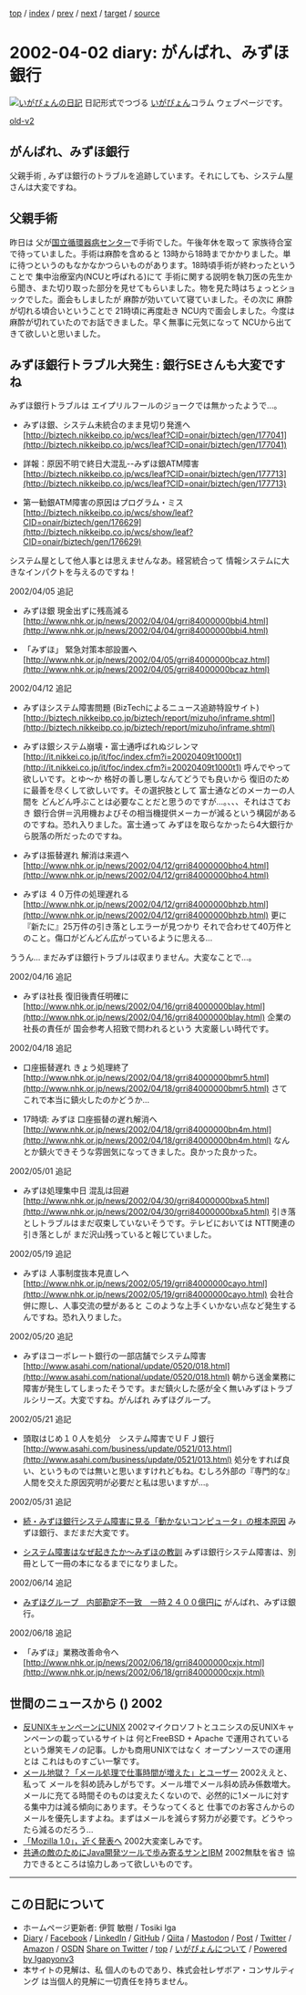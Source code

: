 [top](../index.html) 
 / [index](index.html) 
 / [prev](ig020331.html) 
 / [next](ig020404.html) 
 / [target](https://www.igapyon.jp/igapyon/diary/2002/ig020402.html) 
 / [source](https://github.com/igapyon/diary/blob/master/2002/ig020402.src.md) 

2002-04-02 diary: がんばれ、みずほ銀行
=====================================================================================================
[![いがぴょんの日記](https://www.igapyon.jp/igapyon/diary/images/iga200306s.jpg "いがぴょん")](https://www.igapyon.jp/igapyon/diary/memo/memoigapyon.html) 日記形式でつづる [いがぴょん](https://www.igapyon.jp/igapyon/diary/memo/memoigapyon.html)コラム ウェブページです。

[old-v2](ig020402-orig.html)

## がんばれ、みずほ銀行

父親手術 , みずほ銀行のトラブルを追跡しています。それにしても、システム屋さんは大変ですね。


## 父親手術

昨日は 父が[国立循環器病センター](http://www.ncvc.go.jp/)で手術でした。午後年休を取って 家族待合室で待っていました。手術は麻酔を含めると 13時から18時までかかりました。単に待つというのもなかなかつらいものがあります。18時頃手術が終わったということで 集中治療室内(NCUと呼ばれる)にて 手術に関する説明を執刀医の先生から聞き、また切り取った部分を見せてもらいました。物を見た時はちょっとショックでした。面会もしましたが 麻酔が効いていて寝ていました。その次に 麻酔が切れる頃合いということで 21時頃に再度赴き NCU内で面会しました。今度は麻酔が切れていたのでお話できました。早く無事に元気になって
NCUから出てきて欲しいと思いました。

## みずほ銀行トラブル大発生 : 銀行SEさんも大変ですね

みずほ銀行トラブルは エイプリルフールのジョークでは無かったようで…。

* みずほ銀、システム未統合のまま見切り発進へ
  [http://biztech.nikkeibp.co.jp/wcs/leaf?CID=onair/biztech/gen/177041](http://biztech.nikkeibp.co.jp/wcs/leaf?CID=onair/biztech/gen/177041)
  
* 詳報：原因不明で終日大混乱--みずほ銀ATM障害
  [http://biztech.nikkeibp.co.jp/wcs/leaf?CID=onair/biztech/gen/177713](http://biztech.nikkeibp.co.jp/wcs/leaf?CID=onair/biztech/gen/177713)
  
* 第一勧銀ATM障害の原因はプログラム・ミス
  [http://biztech.nikkeibp.co.jp/wcs/show/leaf?CID=onair/biztech/gen/176629](http://biztech.nikkeibp.co.jp/wcs/show/leaf?CID=onair/biztech/gen/176629)

システム屋として他人事とは思えませんなあ。経営統合って 情報システムに大きなインパクトを与えるのですね！

2002/04/05 追記

* みずほ銀 現金出ずに残高減る
  [http://www.nhk.or.jp/news/2002/04/04/grri84000000bbi4.html](http://www.nhk.or.jp/news/2002/04/04/grri84000000bbi4.html)
  
* 「みずほ」 緊急対策本部設置へ
  [http://www.nhk.or.jp/news/2002/04/05/grri84000000bcaz.html](http://www.nhk.or.jp/news/2002/04/05/grri84000000bcaz.html)

2002/04/12 追記

* みずほシステム障害問題 (BizTechによるニュース追跡特設サイト)
  [http://biztech.nikkeibp.co.jp/biztech/report/mizuho/inframe.shtml](http://biztech.nikkeibp.co.jp/biztech/report/mizuho/inframe.shtml)
  
* みずほ銀システム崩壊・富士通呼ばれぬジレンマ
  [http://it.nikkei.co.jp/it/foc/index.cfm?i=20020409t1000t1](http://it.nikkei.co.jp/it/foc/index.cfm?i=20020409t1000t1)
  呼んでやって欲しいです。とゆ～か 格好の善し悪しなんてどうでも良いから 復旧のために最善を尽くして欲しいです。その選択肢として
  富士通などのメーカーの人間を どんどん呼ぶことは必要なことだと思うのですが…。、、、それはさておき
  銀行合併＝汎用機およびその相当機提供メーカーが減るという構図があるのですね。恐れ入りました。富士通って
  みずほを取らなかったら4大銀行から脱落の所だったのですね。
  
* みずほ振替遅れ 解消は来週へ
  [http://www.nhk.or.jp/news/2002/04/12/grri84000000bho4.html](http://www.nhk.or.jp/news/2002/04/12/grri84000000bho4.html)
  
* みずほ ４０万件の処理遅れる
  [http://www.nhk.or.jp/news/2002/04/12/grri84000000bhzb.html](http://www.nhk.or.jp/news/2002/04/12/grri84000000bhzb.html)
  更に 『新たに』25万件の引き落としエラーが見つかり それで合わせて40万件とのこと。傷口がどんどん広がっているように思える…

ううん… まだみずほ銀行トラブルは収まりません。大変なことで…。

2002/04/16 追記

* みずほ社長 復旧後責任明確に
  [http://www.nhk.or.jp/news/2002/04/16/grri84000000blay.html](http://www.nhk.or.jp/news/2002/04/16/grri84000000blay.html)
  企業の社長の責任が 国会参考人招致で問われるという 大変厳しい時代です。

2002/04/18 追記

* 口座振替遅れ きょう処理終了
  [http://www.nhk.or.jp/news/2002/04/18/grri84000000bmr5.html](http://www.nhk.or.jp/news/2002/04/18/grri84000000bmr5.html)
  さて これで本当に鎮火したのかどうか…
  
* 17時頃: みずほ 口座振替の遅れ解消へ
  [http://www.nhk.or.jp/news/2002/04/18/grri84000000bn4m.html](http://www.nhk.or.jp/news/2002/04/18/grri84000000bn4m.html)
  なんとか鎮火できそうな雰囲気になってきました。良かった良かった。

2002/05/01 追記

* みずほ処理集中日 混乱は回避
  [http://www.nhk.or.jp/news/2002/04/30/grri84000000bxa5.html](http://www.nhk.or.jp/news/2002/04/30/grri84000000bxa5.html)
  引き落としトラブルはまだ収束していないそうです。テレビにおいては NTT関連の引き落としが
  まだ沢山残っていると報じていました。

2002/05/19 追記

* みずほ 人事制度抜本見直しへ
  [http://www.nhk.or.jp/news/2002/05/19/grri84000000cayo.html](http://www.nhk.or.jp/news/2002/05/19/grri84000000cayo.html)
  会社合併に際し、人事交流の壁があると このような上手くいかない点など発生するんですね。恐れ入りました。

2002/05/20 追記

* みずほコーポレート銀行の一部店舗でシステム障害
  [http://www.asahi.com/national/update/0520/018.html](http://www.asahi.com/national/update/0520/018.html)
  朝から送金業務に障害が発生してしまったそうです。まだ鎮火した感が全く無いみずほトラブルシリーズ。大変ですね。がんばれ
  みずほグループ。

2002/05/21 追記

* 頭取はじめ１０人を処分　システム障害でＵＦＪ銀行
  [http://www.asahi.com/business/update/0521/013.html](http://www.asahi.com/business/update/0521/013.html)
  処分をすれば良い、というものでは無いと思いますけれどもね。むしろ外部の『専門的な』人間を交えた原因究明が必要だと私は思いますが…。

2002/05/31 追記

* [続・みずほ銀行システム障害に見る「動かないコンピュータ」の根本原因](http://itpro.nikkeibp.co.jp/free/ITPro/OPINION/20020529/2/)
  みずほ銀行、まだまだ大変です。
  
* [システム障害はなぜ起きたか～みずほの教訓](http://coin.nikkeibp.co.jp/coin/nc/mizuho/)
  みずほ銀行システム障害は、別冊として一冊の本になるまでになりました。

2002/06/14 追記

* [みずほグループ　内部勘定不一致　一時２４００億円に](http://www.asahi.com/business/update/0614/006.html)
  がんばれ、みずほ銀行。

2002/06/18 追記

* 「みずほ」業務改善命令へ
  [http://www.nhk.or.jp/news/2002/06/18/grri84000000cxjx.html](http://www.nhk.or.jp/news/2002/06/18/grri84000000cxjx.html)

## 世間のニュースから () 2002

* [反UNIXキャンペーンにUNIX](http://www.zdnet.co.jp/news/0204/02/b_0401_10.html)  2002マイクロソフトとユニシスの反UNIXキャンペーンの載っているサイトは 何とFreeBSD + Apache で運用されているという爆笑モノの記事。しかも商用UNIXではなく オープンソースでの運用とは これはものすごい一撃です。
* [メール地獄？「メール処理で仕事時間が増えた」とユーザー](http://www.atmarkit.co.jp/news/200203/28/emails.html)  2002ええと、私って メールを斜め読みしがちです。メール増でメール斜め読み係数増大。メールに充てる時間そのものは変えたくないので、必然的に1メールに対する集中力は減る傾向にあります。そうなってくると 仕事でのお客さんからのメールを優先しますよね。まずはメールを減らす努力が必要です。どうやったら減るのだろう…
* [「Mozilla 1.0」，近く発表へ](http://www.zdnet.co.jp/news/0203/30/b_0329_01.html)  2002大変楽しみです。
* [共通の敵のためにJava開発ツールで歩み寄るサンとIBM](http://www.zdnet.co.jp/enterprise/0203/28/02032804.html)  2002無駄を省き 協力できるところは協力しあって欲しいものです。


----------------------------------------------------------------------------------------------------

## この日記について

* ホームページ更新者: 伊賀 敏樹 / Tosiki Iga
* [Diary](https://www.igapyon.jp/igapyon/diary/) / [Facebook](https://www.facebook.com/igapyon) / [LinkedIn](https://www.linkedin.com/in/toshikiiga) / [GitHub](https://github.com/igapyon) / [Qiita](https://qiita.com/igapyon) / [Mastodon](https://social.vivaldi.net/@igapyon) / [Post](https://post.news/igapyon) / [Twitter](https://twitter.com/ToshikiIga) / [Amazon](https://www.amazon.co.jp/%E4%BC%8A%E8%B3%80-%E6%95%8F%E6%A8%B9/e/B004LTQWCQ) / [OSDN](https://ja.osdn.net/users/iga/)
[Share on Twitter](https://twitter.com/intent/tweet?hashtags=igapyon%2Cdiary%2C%E3%81%84%E3%81%8C%E3%81%B4%E3%82%87%E3%82%93&text=%E3%81%8C%E3%82%93%E3%81%B0%E3%82%8C%E3%80%81%E3%81%BF%E3%81%9A%E3%81%BB%E9%8A%80%E8%A1%8C&url=https%3A%2F%2Fwww.igapyon.jp%2Figapyon%2Fdiary%2F2002%2Fig020402.html) / [top](../index.html) / [いがぴょんについて](https://www.igapyon.jp/igapyon/diary/memo/memoigapyon.html) / [Powered by Igapyonv3](https://github.com/igapyon/igapyonv3)
* 本サイトの見解は、私 個人のものであり、株式会社レザボア・コンサルティング は当個人的見解に一切責任を持ちません。 
